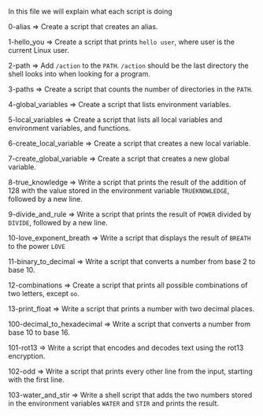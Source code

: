 In this file we will explain what each script is doing

0-alias => Create a script that creates an alias.

1-hello_you => Create a script that prints `hello user`, where user is the current Linux user.

2-path => Add `/action` to the `PATH`. `/action` should be the last directory the shell looks into when looking for a program.

3-paths => Create a script that counts the number of directories in the `PATH`.

4-global_variables => Create a script that lists environment variables.

5-local_variables => Create a script that lists all local variables and environment variables, and functions.

6-create_local_variable => Create a script that creates a new local variable.

7-create_global_variable => Create a script that creates a new global variable.

8-true_knowledge => Write a script that prints the result of the addition of 128 with the value stored in the environment variable `TRUEKNOWLEDGE`, followed by a new line.

9-divide_and_rule => Write a script that prints the result of `POWER` divided by `DIVIDE`, followed by a new line.

10-love_exponent_breath => Write a script that displays the result of `BREATH` to the power `LOVE`

11-binary_to_decimal => Write a script that converts a number from base 2 to base 10.

12-combinations => Create a script that prints all possible combinations of two letters, except `oo`.

13-print_float => Write a script that prints a number with two decimal places.

100-decimal_to_hexadecimal => Write a script that converts a number from base 10 to base 16.

101-rot13 => Write a script that encodes and decodes text using the rot13 encryption.

102-odd => Write a script that prints every other line from the input, starting with the first line.

103-water_and_stir => Write a shell script that adds the two numbers stored in the environment variables `WATER` and `STIR` and prints the result.
